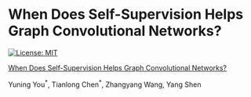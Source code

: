 # When Does Self-Supervision Helps Graph Convolutional Networks?

[![License: MIT](https://img.shields.io/badge/License-MIT-green.svg)](https://opensource.org/licenses/MIT)

[When Does Self-Supervision Helps Graph Convolutional Networks?]()

Yuning You<sup>\*</sup>, Tianlong Chen<sup>\*</sup>, Zhangyang Wang, Yang Shen

